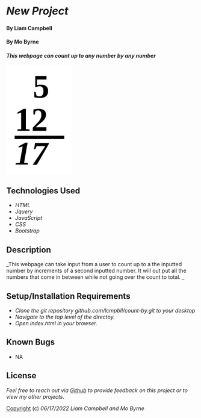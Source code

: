 # _New Project_

#### By Liam Campbell
#### By Mo Byrne

#### _This webpage can count up to any number by any number_

![Numbers adding](img/add.jpeg)

## Technologies Used

* _HTML_
* _Jquery_
* _JavaScript_
* _CSS_
* _Bootstrap_

## Description

_This webpage can take input from a user to count up to a the inputted number by increments of a second inputted number. It will out put all the numbers that come in between while not going over the count to total. _

## Setup/Installation Requirements

* _Clone the git repository github.com/lcmpbll/count-by.git to your desktop_
* _Navigate to the top level of the directoy._
* _Open index.html in your browser._





## Known Bugs

* NA

## License

_Feel free to reach out via [Github](github.com.lcmpbll) to provide feedback on this project or to view my other projects._

[Copyright](LICENSE) (c) _06/17/2022_ _Liam Campbell and Mo Byrne_